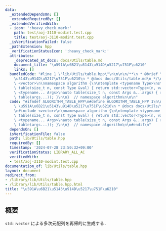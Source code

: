 ```yaml
---
data:
  _extendedDependsOn: []
  _extendedRequiredBy: []
  _extendedVerifiedWith:
  - icon: ':heavy_check_mark:'
    path: test/aoj-3110-modint.test.cpp
    title: test/aoj-3110-modint.test.cpp
  _isVerificationFailed: false
  _pathExtension: hpp
  _verificationStatusIcon: ':heavy_check_mark:'
  attributes:
    _deprecated_at_docs: docs/Utils/table.md
    document_title: "\u591A\u6B21\u5143\u914D\u5217\u751F\u6210"
    links: []
  bundledCode: "#line 1 \"lib/Utils/table.hpp\"\n\n\n\n/**\n * @brief \u591A\u6B21\
    \u5143\u914D\u5217\u751F\u6210\n * @docs docs/Utils/table.md\n */\n\n#include\
    \ <vector>\n\nnamespace algorithm {\n\ntemplate <typename Type>\nstd::vector<Type>\
    \ table(size_t n, const Type &val) { return std::vector<Type>(n, val); }\n\ntemplate\
    \ <typename... Args>\nauto table(size_t n, const Args &...args) { return std::vector(n,\
    \ table(args...)); }\n\n}  // namespace algorithm\n\n\n"
  code: "#ifndef ALGORITHM_TABLE_HPP\n#define ALGORITHM_TABLE_HPP 1\n\n/**\n * @brief\
    \ \u591A\u6B21\u5143\u914D\u5217\u751F\u6210\n * @docs docs/Utils/table.md\n */\n\
    \n#include <vector>\n\nnamespace algorithm {\n\ntemplate <typename Type>\nstd::vector<Type>\
    \ table(size_t n, const Type &val) { return std::vector<Type>(n, val); }\n\ntemplate\
    \ <typename... Args>\nauto table(size_t n, const Args &...args) { return std::vector(n,\
    \ table(args...)); }\n\n}  // namespace algorithm\n\n#endif\n"
  dependsOn: []
  isVerificationFile: false
  path: lib/Utils/table.hpp
  requiredBy: []
  timestamp: '2024-07-28 23:50:32+09:00'
  verificationStatus: LIBRARY_ALL_AC
  verifiedWith:
  - test/aoj-3110-modint.test.cpp
documentation_of: lib/Utils/table.hpp
layout: document
redirect_from:
- /library/lib/Utils/table.hpp
- /library/lib/Utils/table.hpp.html
title: "\u591A\u6B21\u5143\u914D\u5217\u751F\u6210"
---
```

## 概要

`std::vector` による多次元配列を再帰的に生成する．
